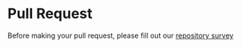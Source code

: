 # Pull Request

Before making your pull request, please fill out our [repository survey](https://forms.gle/hGDAhJsRXhYsDMcJ6) 
